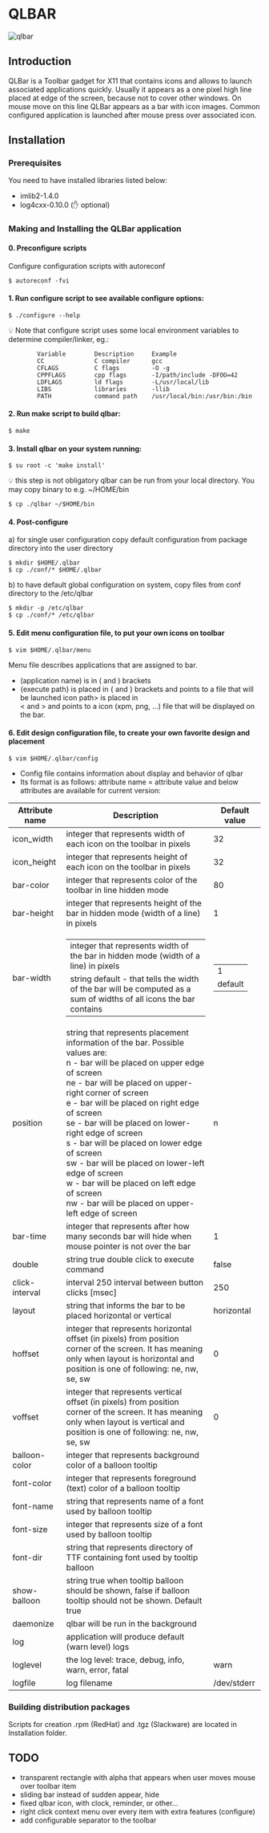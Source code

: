 # QLBAR
![qlbar](https://github.com/pa810p/qlbar/assets/46489402/89e348f6-6be3-4347-96de-ff3224853fbf)

## Introduction

QLBar is a Toolbar gadget for X11 that contains icons and allows to launch
associated applications quickly. Usually it appears as a one pixel high line
placed at edge of the screen, because not to cover other windows. On mouse
move on this line QLBar appears as a bar with icon images. Common configured
application is launched after mouse press over associated icon.

## Installation

### Prerequisites
You need to have installed libraries listed below:
- imlib2-1.4.0
- log4cxx-0.10.0 (:hand: optional)

### Making and Installing the QLBar application
#### 0. Preconfigure scripts
Configure configuration scripts with autoreconf
````shell
$ autoreconf -fvi
````
#### 1. Run **configure** script to see available configure options:
````shell
$ ./configure --help
````
:bulb: Note that configure script uses some local environment variables to determine compiler/linker, eg.:
````shell
        Variable        Description     Example
        CC              C compiler      gcc
        CFLAGS          C flags         -O -g
        CPPFLAGS        cpp flags       -I/path/include -DFOO=42
        LDFLAGS         ld flags        -L/usr/local/lib
        LIBS            libraries       -llib
        PATH            command path    /usr/local/bin:/usr/bin:/bin
````
#### 2. Run **make** script to build qlbar:
````shell
$ make
````
#### 3. Install qlbar on your system running:
````shell
$ su root -c 'make install'
````
:bulb: this step is not obligatory qlbar can be run from your local directory. You may copy binary to e.g. ~/HOME/bin
````shell
$ cp ./qlbar ~/$HOME/bin
````
#### 4. Post-configure
a) for single user configuration copy default configuration from package directory into the user directory
````shell
$ mkdir $HOME/.qlbar
$ cp ./conf/* $HOME/.qlbar
````
b) to have default global configuration on system, copy files from conf directory to the /etc/qlbar
````shell
$ mkdir -p /etc/qlbar
$ cp ./conf/* /etc/qlbar
````
#### 5. Edit menu configuration file, to put your own icons on toolbar
````shell
$ vim $HOME/.qlbar/menu
````
Menu file describes applications that are assigned to bar.
- (application name) is in ( and ) brackets
- {execute path} is placed in { and } brackets and points to a file that will be launched icon path> is placed in </br> < and > and points to a icon (xpm, png, ...) file that will be displayed on the bar.

#### 6. Edit design configuration file, to create your own favorite design and placement
````shell
$ vim $HOME/.qlbar/config
````
- Config file contains information about display and behavior of qlbar
- Its format is as follows: attribute name = attribute value and below attributes are available for current version:

| Attribute name | Description                                                                                                                                                                                                                                                                                                                                                                                                                                                                                                                      | Default value                                               |
|----------------|----------------------------------------------------------------------------------------------------------------------------------------------------------------------------------------------------------------------------------------------------------------------------------------------------------------------------------------------------------------------------------------------------------------------------------------------------------------------------------------------------------------------------------|-------------------------------------------------------------|
| icon_width     | integer that represents width of each icon on the toolbar in pixels                                                                                                                                                                                                                                                                                                                                                                                                                                                              | 32                                                          |
| icon_height    | integer that represents height of each icon on the toolbar in pixels                                                                                                                                                                                                                                                                                                                                                                                                                                                             | 32                                                          |
| bar-color      | integer that represents color of the toolbar in line hidden mode                                                                                                                                                                                                                                                                                                                                                                                                                                                                 | 80                                                          |
| bar-height     | integer that represents height of the bar in hidden mode (width of a line) in pixels                                                                                                                                                                                                                                                                                                                                                                                                                                             | 1                                                           |
| bar-width      | <table><tr><td>integer that represents width of the bar in hidden mode (width of a line) in pixels</td></tr><tr><td>string default - that tells the width of the bar will be computed as a sum of widths of all icons the bar contains</td></tr></table>                                                                                                                                                                                                                                                                         | <table><tr><td>1</td></tr><tr><td>default</td></tr></table> |
| position       | string that represents placement information of the bar. Possible values are:</br>n - bar will be placed on upper edge of screen</br>ne - bar will be placed on upper-right corner of screen</br>e - bar will be placed on right edge of screen</br>se - bar will be placed on lower-right edge of screen</br>s - bar will be placed on lower edge of screen</br>sw - bar will be placed on lower-left edge of screen</br>w - bar will be placed on left edge of screen</br>nw - bar will be placed on upper-left edge of screen | n                                                           |
| bar-time       | integer that represents after how many seconds bar will hide when mouse pointer is not over the bar                                                                                                                                                                                                                                                                                                                                                                                                                              | 	1                                                          |
| double         | string true double click to execute command 	                                                                                                                                                                                                                                                                                                                                                                                                                                                                                    | false                                                       |
| click-interval | interval 250 interval between button clicks [msec]                                                                                                                                                                                                                                                                                                                                                                                                                                                                               | 	250                                                        |
| layout         | string that informs the bar to be placed horizontal or vertical                                                                                                                                                                                                                                                                                                                                                                                                                                                                  | 	horizontal                                                 |
| hoffset        | integer that represents horizontal offset (in pixels) from position corner of the screen. It has meaning only when layout is horizontal and position is one of following: ne, nw, se, sw                                                                                                                                                                                                                                                                                                                                         | 	0                                                          |
| voffset        | integer that represents vertical offset (in pixels) from position corner of the screen. It has meaning only when layout is vertical and position is one of following: ne, nw, se, sw                                                                                                                                                                                                                                                                                                                                             | 	0                                                          |
| balloon-color  | integer that represents background color of a balloon tooltip 	                                                                                                                                                                                                                                                                                                                                                                                                                                                                  |                                                             |
| font-color     | integer that represents foreground (text) color of a balloon tooltip                                                                                                                                                                                                                                                                                                                                                                                                                                                             |                                                             | 	 
| font-name      | string that represents name of a font used by balloon tooltip 	                                                                                                                                                                                                                                                                                                                                                                                                                                                                  |                                                             |
| font-size      | integer that represents size of a font used by balloon tooltip 	                                                                                                                                                                                                                                                                                                                                                                                                                                                                 |                                                             |
| font-dir       | string that represents directory of TTF containing font used by tooltip balloon 	                                                                                                                                                                                                                                                                                                                                                                                                                                                |                                                             |
| show-balloon   | string true when tooltip balloon should be shown, false if balloon tooltip should not be shown. Default true                                                                                                                                                                                                                                                                                                                                                                                                                     |                                                             | 	 
| daemonize      | qlbar will be run in the background 	                                                                                                                                                                                                                                                                                                                                                                                                                                                                                            |                                                             |
| log            | application will produce default (warn level) logs 	                                                                                                                                                                                                                                                                                                                                                                                                                                                                             |                                                             |
| loglevel       | the log level: trace, debug, info, warn, error, fatal                                                                                                                                                                                                                                                                                                                                                                                                                                                                            | 	warn                                                       |
| logfile        | log filename                                                                                                                                                                                                                                                                                                                                                                                                                                                                                                                     | /dev/stderr                                                 |

### Building distribution packages
Scripts for creation .rpm (RedHat) and .tgz (Slackware) are located in Installation folder.

## TODO
- transparent rectangle with alpha that appears when user moves mouse over toolbar item
- sliding bar instead of sudden appear, hide
- fixed qlbar icon, with clock, reminder, or other...
- right click context menu over every item with extra features (configure)
- add configurable separator to the toolbar

